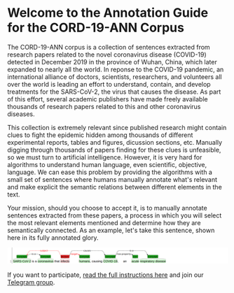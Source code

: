 # Welcome to the Annotation Guide for the CORD-19-ANN Corpus

The CORD-19-ANN corpus is a collection of sentences extracted from research papers related to the novel coronavirus disease (COVID-19) detected in December 2019 in the province of Wuhan, China, which later expanded to nearly all the world. In reponse to the COVID-19 pandemic, an international alliance of doctors, scientists, researchers, and volunteers all over the world is leading an effort to understand, contain, and develop treatments for the SARS-CoV-2, the virus that causes the disease. As part of this effort, several academic publishers have made freely available thousands of research papers related to this and other coronavirus diseases.

This collection is extremely relevant since published research might contain clues to fight the epidemic hidden among thousands of different experimental reports, tables and figures, dicussion sections, etc. Manually digging through thousands of papers finding for these clues is unfeasible, so we must turn to artificial intelligence. However, it is very hard for algorithms to understand human language, even scientific, objective, language. We can ease this problem by providing the algorithms with a small set of sentences where humans manually annotate what's relevant and make explicit the semantic relations between different elements in the text.

Your mission, should you choose to accept it, is to manually annotate sentences extracted from these papers, a process in which you will select the most relevant elements mentioned and determine how they are semantically connected. As an example, let's take this sentence, shown here in its fully annotated glory.

![](docs/img1.png)

If you want to participate, [read the full instructions here](docs/instructions.md) and join our [Telegram group]().

